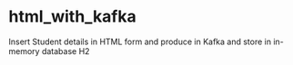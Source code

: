 # html_with_kafka
Insert Student details in HTML form and produce in Kafka and store in in-memory database H2
